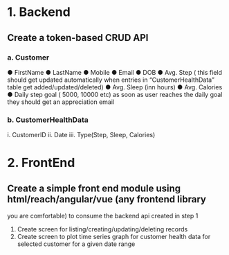 # 1. Backend
## Create a token-based CRUD API
### a. Customer
● FirstName
● LastName
● Mobile
● Email
● DOB
● Avg. Step ( this field should get updated automatically when entries in
“CustomerHealthData” table get added/updated/deleted)
● Avg. Sleep (inn hours)
● Avg. Calories
● Daily step goal ( 5000, 10000 etc) as soon as user reaches the daily
goal they should get an appreciation email
### b. CustomerHealthData
i. CustomerID
ii. Date
iii. Type(Step, Sleep, Calories)

# 2. FrontEnd
## Create a simple front end module using html/reach/angular/vue (any frontend library
you are comfortable) to consume the backend api created in step 1
1. Create screen for listing/creating/updating/deleting records
2. Create screen to plot time series graph for customer health data for selected
customer for a given date range
